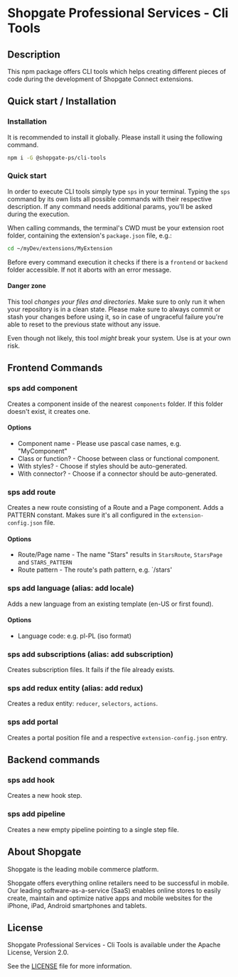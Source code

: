 # Shopgate Professional Services - Cli Tools

## Description
This npm package offers CLI tools which helps creating different pieces of code during the development of Shopgate Connect extensions.

## Quick start / Installation
### Installation
It is recommended to install it globally. Please install it using the following command.
```bash
npm i -G @shopgate-ps/cli-tools
```

### Quick start
In order to execute CLI tools simply type `sps` in your terminal.
Typing the `sps` command by its own lists all possible commands with their respective description. If any command needs additional params, you'll be asked during the execution.

When calling commands, the terminal's CWD must be your extension root folder, containing the extension's `package.json` file, e.g.:
```bash
cd ~/myDev/extensions/MyExtension
```

Before every command execution it checks if there is a `frontend` or `backend` folder accessible. If not it aborts with an error message.

#### Danger zone
This tool *changes your files and directories*. Make sure to only run it when your repository is in a clean state. Please make sure to always commit or stash your changes before using it, so in case of ungraceful failure you're able to reset to the previous state without any issue.

Even though not likely, this tool _might_ break your system. Use is at your own risk.

## Frontend Commands
### sps add component
Creates a component inside of the nearest `components` folder. If this folder doesn't exist, it creates one.

#### Options
- Component name - Please use pascal case names, e.g. "MyComponent"
- Class or function? - Choose between class or functional component.
- With styles? - Choose if styles should be auto-generated.
- With connector? - Choose if a connector should be auto-generated.

### sps add route
Creates a new route consisting of a Route and a Page component. Adds a PATTERN constant. Makes sure it's all configured in the `extension-config.json` file.

#### Options
- Route/Page name - The name "Stars" results in `StarsRoute`, `StarsPage` and `STARS_PATTERN`
- Route pattern - The route's path pattern, e.g. `/stars'

### sps add language (alias: add locale)
Adds a new language from an existing template (en-US or first found).

#### Options
- Language code: e.g. pl-PL (iso format)

### sps add subscriptions (alias: add subscription)
Creates subscription files. It fails if the file already exists.

### sps add redux entity (alias: add redux)
Creates a redux entity: `reducer`, `selectors`, `actions`.

### sps add portal
Creates a portal position file and a respective `extension-config.json` entry.

## Backend commands
### sps add hook
Creates a new hook step.

### sps add pipeline
Creates a new empty pipeline pointing to a single step file.


## About Shopgate

Shopgate is the leading mobile commerce platform.

Shopgate offers everything online retailers need to be successful in mobile. Our leading
software-as-a-service (SaaS) enables online stores to easily create, maintain and optimize native
apps and mobile websites for the iPhone, iPad, Android smartphones and tablets.


## License

Shopgate Professional Services - Cli Tools is available under the Apache License, Version 2.0.

See the [LICENSE](./LICENSE) file for more information.


